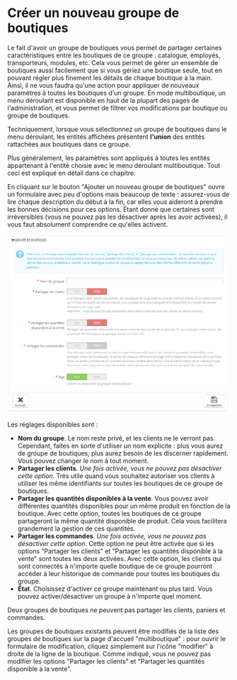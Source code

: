 # Créer un nouveau groupe de boutiques

Le fait d'avoir un groupe de boutiques vous permet de partager certaines caractéristiques entre les boutiques de ce groupe : catalogue, employés, transporteurs, modules, etc. Cela vous permet de gérer un ensemble de boutiques aussi facilement que si vous gériez une boutique seule, tout en pouvant régler plus finement les détails de chaque boutique à la main.\
&#x20;Ainsi, il ne vous faudra qu'une action pour appliquer de nouveaux paramètres à toutes les boutiques d'un groupe. En mode multiboutique, un menu déroulant est disponible en haut de la plupart des pages de l'administration, et vous permet de filtrer vos modifications par boutique ou groupe de boutiques.

Techniquement, lorsque vous sélectionnez un groupe de boutiques dans le menu déroulant, les entités affichées présentent **l'union** des entités rattachées aux boutiques dans ce groupe.

Plus généralement, les paramètres sont appliqués à toutes les entités appartenant à l'entité choisie avec le menu déroulant multiboutique. Tout ceci est expliqué en détail dans ce chapitre.

En cliquant sur le bouton "Ajouter un nouveau groupe de boutiques" ouvre un formulaire avec peu d'options mais beaucoup de texte : assurez-vous de lire chaque description du début à la fin, car elles vous aideront à prendre les bonnes décisions pour ces options. Étant donné que certaines sont irréversibles (vous ne pouvez pas les désactiver après les avoir activées), il vous faut absolument comprendre ce qu'elles activent.

![](../../../.gitbook/assets/23789998.png)

Les réglages disponibles sont :

* **Nom du groupe**. Le nom reste privé, et les clients ne le verront pas. Cependant, faites en sorte d'utiliser un nom explicite : plus vous aurez de groupe de boutiques, plus aurez besoin de les discerner rapidement. Vous pouvez changer le nom à tout moment.
* **Partager les clients**. _Une fois activée, vous ne pouvez pas désactiver cette option_. Très utile quand vous souhaitez autoriser vos clients à utiliser les même identifiants sur toutes les boutiques de ce groupe de boutiques.
* **Partager les quantités disponibles à la vente**. Vous pouvez avoir différentes quantités disponibles pour un même produit en fonction de la boutique. Avec cette option, toutes les boutiques de ce groupe partageront la même quantité disponible de produit. Cela vous facilitera grandement la gestion de ces quantités.
* **Partager les commandes**. _Une fois activée, vous ne pouvez pas désactiver cette option_. Cette option ne peut être activée que si les options "Partager les clients" et "Partager les quantités disponible à la vente" sont toutes les deux activées. Avec cette option, les clients qui sont connectés à n'importe quelle boutique de ce groupe pourront accéder à leur historique de commande pour toutes les boutiques du groupe.
* **État**. Choisissez d'activer ce groupe maintenant ou plus tard. Vous pouvez activer/désactiver un groupe à n'importe quel moment.

Deux groupes de boutiques ne peuvent pas partager les clients, paniers et commandes.

Les groupes de boutiques existants peuvent être modifiés de la liste des groupes de boutiques sur la page d'accueil "multiboutique" : pour ouvrir le formulaire de modification, cliquez simplement sur l'icône "modifier" à droite de la ligne de la boutique. Comme indiqué, vous ne pouvez pas modifier les options "Partager les clients" et "Partager les quantités disponible à la vente".
